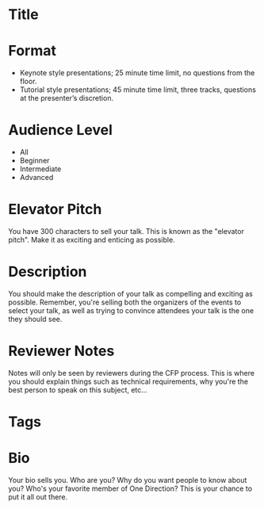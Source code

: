 # Title



# Format

* Keynote style presentations; 25 minute time limit, no questions from the floor.
* Tutorial style presentations; 45 minute time limit, three tracks, questions at the presenter’s discretion.

# Audience Level

* All
* Beginner
* Intermediate
* Advanced

# Elevator Pitch

You have 300 characters to sell your talk. This is known as the "elevator pitch". Make it as exciting and enticing as possible.

# Description

You should make the description of your talk as compelling and exciting as possible. Remember, you're selling both the organizers of the events to select your talk, as well as trying to convince attendees your talk is the one they should see.

# Reviewer Notes

Notes will only be seen by reviewers during the CFP process. This is where you should explain things such as technical requirements, why you're the best person to speak on this subject, etc...

# Tags

# Bio

Your bio sells you. Who are you? Why do you want people to know about you? Who's your favorite member of One Direction? This is your chance to put it all out there.